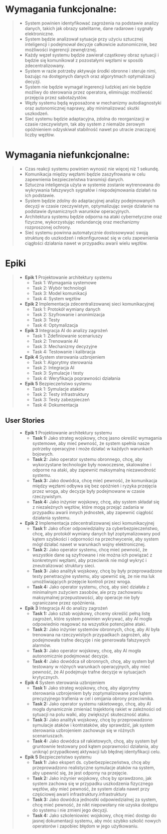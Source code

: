 # Wymagania funkcjonalne:

> - System powinien identyfikować zagrożenia na podstawie analizy danych, takich jak obrazy satelitarne, dane radarowe i sygnały elektroniczne.
> - System będzie analizował sytuacje przy użyciu sztucznej inteligencji i podejmował decyzje całkowicie autonomicznie, bez możliwości ingerencji zewnętrznej.
> - Każdy węzeł systemu będzie zawierał cząstkowy obraz sytuacji i będzie się komunikował z pozostałymi węzłami w sposób zdecentralizowany.
> - System w razie potrzeby aktywuje środki obronne i steruje nimi, bazując na dostępnych danych oraz algorytmach optymalizacji decyzji.
> - System nie będzie wymagał ingerencji ludzkiej ani nie będzie możliwy do sterowania przez operatora, eliminując możliwość przejęcia przez sabotażystów.
> - Węzły systemu będą wyposażone w mechanizmy autodiagnostyki oraz autonomicznej naprawy, aby minimalizować skutki uszkodzeń.
> - Sieć systemu będzie adaptacyjna, zdolna do reorganizacji w czasie rzeczywistym, tak aby system z niemalże zerowym opóźnieniem odzyskiwał stabilność nawet po utracie znaczącej liczby węzłów.

# Wymagania niefunkcjonalne:

> - Czas reakcji systemu powinien wynosić nie więcej niż 1 sekundę.
> - Komunikacja między węzłami będzie zaszyfrowana w celu zapewnienia bezpieczeństwa transmisji danych.
> - Sztuczna inteligencja użyta w systemie zostanie wytrenowana do wykrywania fałszywych sygnałów i niepodejmowania działań na ich podstawie.
> - System będzie zdolny do adaptacyjnej analizy podejmowanych decyzji w czasie rzeczywistym, optymalizując swoje działanie na podstawie dynamicznych warunków operacyjnych.
> - Architektura systemu będzie odporna na ataki cybernetyczne oraz fizyczne, wykorzystując redundancję oraz mechanizmy rozproszonej ochrony.
> - Sieć systemu powinna automatycznie dostosowywać swoją strukturę do uszkodzeń i rekonfigurować się w celu zapewnienia ciągłości działania nawet w przypadku awarii wielu węzłów.
	
# Epiki
> - **Epik 1** Projektowanie architektury systemu
>   - Task 1: Wymagania systemowe
>   - Task 2: Wybór technologii
>   - Task 3: Model komunikacji
>   - Task 4: System węzłów
> - **Epik 2** Implementacja zdecentralizowanej sieci komunikacyjnej
>   - Task 1: Protokół wymiany danych     
>   - Task 2: Szyfrowanie i anonimizacja
>   - Task 3: Testy
>   - Task 4: Optymalizacja
> - **Epik 3** Integracja AI do analizy zagrożeń
>   - Task 1: Zdefiniowanie scenariuszy
>   - Task 2: Trenowanie AI
>   - Task 3: Mechanizmy decyzyjne
>   - Task 4: Testowanie i kalibracja
> - **Epik 4** System sterowania uzbrojeniem
>   - Task 1: Algorytmy sterowania
>   - Task 2: Integracja AI
>   - Task 3: Symulacje i testy
>   - Task 4: Weryfikacja poprawności działania
> - **Epik 5** Bezpieczeństwo systemu
>   - Task 1: Symulacje ataków
>   - Task 2: Testy infrastruktury
>   - Task 3: Testy zabezpieczeń
>   - Task 4: Dokumentacja

## User Stories

> - **Epik 1** Projektowanie architektury systemu
>   - **Task 1:** Jako strateg wojskowy, chcę jasno określić wymagania systemowe, aby mieć pewność, że system spełnia nasze potrzeby operacyjne i może działać w każdych warunkach bojowych.
>   - **Task 2:** Jako operator systemu obronnego, chcę, aby wykorzystane technologie były nowoczesne, skalowalne i odporne na ataki, aby zapewnić maksymalną niezawodność systemu.
>   - **Task 3:** Jako dowódca, chcę mieć pewność, że komunikacja między węzłami odbywa się bez opóźnień i ryzyka przejęcia przez wroga, aby decyzje były podejmowane w czasie rzeczywistym.
>   - **Task 4:** Jako inżynier wojskowy, chcę, aby system składał się z niezależnych węzłów, które mogą przejąć zadania w przypadku awarii innych jednostek, aby zapewnić ciągłość działania systemu.
> - **Epik 2** Implementacja zdecentralizowanej sieci komunikacyjnej
>   - **Task 1:** Jako oficer odpowiedzialny za cyberbezpieczeństwo, chcę, aby protokół wymiany danych był zoptymalizowany pod kątem szybkości i odporności na przechwycenie, aby system mógł działać nawet w warunkach wojny elektronicznej.
>   - **Task 2:** Jako operator systemu, chcę mieć pewność, że wszystkie dane są szyfrowane i nie można ich powiązać z konkretnymi węzłami, aby przeciwnik nie mógł wykryć i zneutralizować struktury sieci.
>   - **Task 3:** Jako analityk wojskowy, chcę by były przeprowadzone testy penetracyjne systemu, aby upewnić się, że nie ma luk umożliwiających przejęcie kontroli przez wroga.
>   - **Task 4:** Jako operator systemu, chcę, aby sieć działała z minimalnym zużyciem zasobów, ale przy zachowaniu maksymalnej przepustowości, aby operacje nie były ograniczane przez opóźnienia.
> - **Epik 3** Integracja AI do analizy zagrożeń
>   - **Task 1:** Jako sztab wojskowy, chcemy określić pełną listę zagrożeń, które system powinien wykrywać, aby AI mogła odpowiednio reagować na wszystkie potencjalne ataki.
>   - **Task 2:** Jako inżynier systemów obronnych, chcę, aby AI była trenowana na rzeczywistych przypadkach zagrożeń, aby podejmowała trafne decyzje i nie generowała fałszywych alarmów.
>   - **Task 3:** Jako operator wojskowy, chcę, aby AI mogła autonomicznie podejmować decyzje.
>   - **Task 4:** Jako dowódca sił obronnych, chcę, aby system był testowany w różnych warunkach operacyjnych, aby mieć pewność, że AI podejmuje trafne decyzje w sytuacjach krytycznych.
> - **Epik 4** System sterowania uzbrojeniem
>   - **Task 1:** Jako strateg wojskowy, chcę, aby algorytmy sterowania uzbrojeniem były zoptymalizowane pod kątem precyzyjnego trafienia w cel i omijania obrony przeciwnika.
>   - **Task 2:** Jako operator systemu rakietowego, chcę, aby AI mogła dynamicznie zmieniać trajektorię rakiet w zależności od sytuacji na polu walki, aby zwiększyć skuteczność ataku.
>   - **Task 3:** Jako analityk wojskowy, chcę by przeprowadzono symulacje ataków i kontrataków, aby sprawdzić, jak system sterowania uzbrojeniem zachowuje się w różnych scenariuszach.
>   - **Task 4:** Jako dowódca sił rakietowych, chcę, aby system był gruntownie testowany pod kątem poprawności działania, aby uniknąć przypadkowej aktywacji lub błędnej identyfikacji celu.
> - **Epik 5** Bezpieczeństwo systemu
>   - **Task 1:** Jako ekspert ds. cyberbezpieczeństwa, chcę aby przeprowadzono realistyczne symulacje ataków na system, aby upewnić się, że jest odporny na przejęcie.
>   - **Task 2:**  Jako inżynier wojskowy, chcę by sprawdzono, jak system zachowa się w przypadku uszkodzenia fizycznego węzłów, aby mieć pewność, że system działa nawet przy częściowej awarii infrastruktury.infrastruktury
>   - **Task 3:** Jako dowódca jednostki odpowiedzialnej za system, chcę mieć pewność, że nikt niepowołany nie uzyska dostępu do systemu i nie zmieni jego decyzji.
>   - **Task 4:** Jako szkoleniowiec wojskowy, chcę mieć dostęp do jasnej dokumentacji systemu, aby móc szybko szkolić nowych operatorów i zapobiec błędom w jego użytkowaniu.
